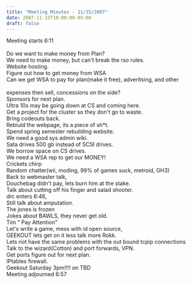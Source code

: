 ```yaml
---
title: "Meeting Minutes - 11/15/2007"
date: 2007-11-15T18:00:00-05:00
draft: false
---
```


Meeting starts 6:11<br />
<br />
Do we want to make money from Plan?<br />
We need to make money, but can't break the rso rules.<br />
Website hosting.<br />
Figure out how to get money from WSA<br />
Can we get WSA to pay for plan(make it free), adveritsing, and other <br />
<br />
expenses then sell, concessions on the side?<br />
Sponsors for next plan.<br />
Ultra 10s may be going down at CS and coming here.<br />
Get a project for the cluster so they don't go to waste.<br />
Bring codeouts back.<br />
Rebiuld the webpage, its a piece of sh*t.<br />
Spend spring semester rebuilding website.<br />
We need a good sys admin wiki.<br />
Sata drives 500 gb instead of SCSI drives.<br />
We borrow space on CS drives.<br />
We need a WSA rep to get our MONEY!<br />
Crickets chirp<br />
Random chatter(wii, moding, 99% of games suck, metroid, GH3)<br />
Back to webmaster talk, <br />
Douchebag didn't pay, lets burn him at the stake.<br />
Talk about cutting off his finger and salad shooter.<br />
drc enters 6:46,<br />
Still talk about amputation.<br />
The jones is frozen<br />
Jokes about BAWLS, they never get old.<br />
Tim " Pay Attention"<br />
Let's write a game, mess with id open source,<br />
GEEKOUT lets get on it less talk more Rokk.<br />
Lets not have the same problems with the out bound tcpip connections<br />
Talk to the wizard(Cotton) and port forwards, VPN.<br />
Get ports figure out for next plan.<br />
IPtables firewall.<br />
Geekout Saturday 3pm!!!! on TBD<br />
Meeting adjourned 6:57
